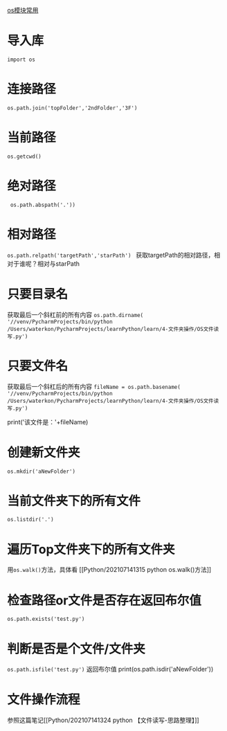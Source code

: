[os模块常用](https://blog.csdn.net/qq_37007384/article/details/88548957?ops_request_misc=%257B%2522request%255Fid%2522%253A%2522162627146516780264080954%2522%252C%2522scm%2522%253A%252220140713.130102334..%2522%257D&request_id=162627146516780264080954&biz_id=0&utm_medium=distribute.pc_search_result.none-task-blog-2~all~sobaiduend~default-2-88548957.first_rank_v2_pc_rank_v29&utm_term=python+os%E5%B8%B8%E7%94%A8&spm=1018.2226.3001.4187)


# 导入库
`import os`

# 连接路径
`os.path.join('topFolder','2ndFolder','3F')`

# 当前路径 
`os.getcwd()`  

# 绝对路径

` os.path.abspath('.'))`

# 相对路径
`os.path.relpath('targetPath','starPath') `
获取targetPath的相对路径，相对于谁呢？相对与starPath

# 只要目录名
 获取最后一个斜杠前的所有内容
 `os.path.dirname(
    '//venv/PycharmProjects/bin/python /Users/waterkon/PycharmProjects/learnPython/learn/4-文件夹操作/OS文件读写.py')`


# 只要文件名
 获取最后一个斜杠后的所有内容
`fileName = os.path.basename(
    '//venv/PycharmProjects/bin/python /Users/waterkon/PycharmProjects/learnPython/learn/4-文件夹操作/OS文件读写.py')`


print('该文件是：'+fileName)


# 创建新文件夹
` os.mkdir('aNewFolder')
`
# 当前文件夹下的所有文件
`os.listdir('.')
`
# 遍历Top文件夹下的所有文件夹
用`os.walk()`方法，具体看 [[Python/202107141315 python os.walk()方法]]

# 检查路径or文件是否存在返回布尔值
`os.path.exists('test.py')
`
# 判断是否是个文件/文件夹
`os.path.isfile('test.py')`
返回布尔值
print(os.path.isdir('aNewFolder'))


# 文件操作流程
参照这篇笔记[[Python/202107141324 python 【文件读写-思路整理】]]